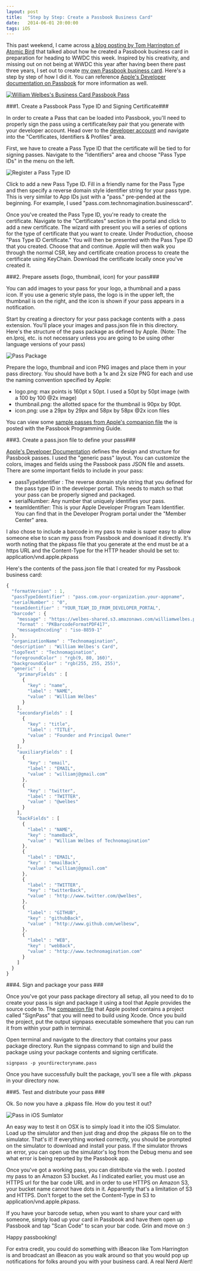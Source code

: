 ```yaml
---
layout: post
title:  "Step by Step: Create a Passbook Business Card"
date:   2014-06-01 20:00:00
tags: iOS
---
```


This past weekend, I came across [a blog posting by Tom Harrington of Atomic Bird](http://www.atomicbird.com/blog/passbook-ibeacon-business-card) that talked about how he created a Passbook business card in preparation for heading to WWDC this week.  Inspired by his creativity, and missing out on not being at WWDC this year after having been there past three years, I set out to create [my own Passbook business card](https://welbes-shared.s3.amazonaws.com/williamwelbes.pkpass).  Here's a step by step of how I did it.  You can reference [Apple's Developer documentation on Passbook](https://developer.apple.com/library/ios/documentation/userexperience/conceptual/PassKit_PG/Chapters/YourFirst.html#//apple_ref/doc/uid/TP40012195-CH2-SW1) for more information as well.

<a href="https://welbes-shared.s3.amazonaws.com/williamwelbes.pkpass"><img src="/img/pass.png" class="img-responsive center-block" alt="William Welbes's Business Card Passbook Pass"></a>

###1. Create a Passbook Pass Type ID and Signing Certificate###

In order to create a Pass that can be loaded into Passbook, you'll need to properly sign the pass using a certificate/key pair that you generate with your developer account.  Head over to the [developer account](http://developer.apple.com) and navigate into the "Certificates, Identifiers & Profiles" area.

First, we have to create a Pass Type ID that the certificate will be tied to for signing passes. Navigate to the "Identifiers" area and choose "Pass Type IDs" in the menu on the left.  

<img src="/img/pass-type-id.png" class="img-responsive center-block" alt="Register a Pass Type ID">

Click to add a new Pass Type ID.  Fill in a friendly name for the Pass Type and then specify a reverse domain style identifier string for your pass type.  This is very similar to App IDs just with a "pass." pre-pended at the beginning.  For example, I used "pass.com.technomagination.businesscard".

Once you've created the Pass Type ID, you're ready to create the certificate.  Navigate to the "Certificates" section in the portal and click to add a new certificate.  The wizard with present you will a series of options for the type of certificate that you want to create.  Under Production, choose "Pass Type ID Certificate."  You will then be presented with the Pass Type ID that you created.  Choose that and continue.  Apple will then walk you through the normal CSR, key and certificate creation process to create the certificate using KeyChain.  Download the certificate locally once you've created it.

###2. Prepare assets (logo, thumbnail, icon) for your pass###

You can add images to your pass for your logo, a thumbnail and a pass icon.  If you use a generic style pass, the logo is in the upper left, the thumbnail is on the right, and the icon is shown if your pass appears in a notification.  

Start by creating a directory for your pass package contents with a .pass extension.  You'll place your images and pass.json file in this directory.  Here's the structure of the pass package as defined by Apple. (Note: The en.lproj, etc. is not necessary unless you are going to be using other language versions of your pass) 

<img src="/img/pass-package.png" class="img-responsive center-block" alt="Pass Package">

Prepare the logo, thumbnail and icon PNG images and place them in your pass directory.  You should have both a 1x and 2x size PNG for each and use the naming convention specified by Apple:  

* logo.png: max points is 160pt x 50pt.  I used a 50pt by 50pt image (with a 100 by 100 @2x image)
* thumbnail.png: the allotted space for the thumbnail is 90px by 90pt.
* icon.png: use a 29px by 29px and 58px by 58px @2x icon files

You can view some [sample passes from Apple's companion file](https://developer.apple.com/library/ios/documentation/userexperience/conceptual/PassKit_PG/Passbook%20Companion%20Files.zip) the is posted with the Passbook Programming Guide.

###3. Create a pass.json file to define your pass###

[Apple's Developer Documentation](https://developer.apple.com/library/ios/documentation/userexperience/conceptual/PassKit_PG/Chapters/Creating.html#//apple_ref/doc/uid/TP40012195-CH4-SW1) defines the design and structure for Passbook passes. I used the "generic pass" layout.  You can customize the colors, images and fields using the Passbook pass JSON file and assets.  There are some important fields to include in your pass:

* passTypeIdentifier : The reverse domain style string that you defined for the pass type ID in the developer portal.  This needs to match so that your pass can be properly signed and packaged.
* serialNumber: Any number that uniquely identifies your pass.
* teamIdentifier: This is your Apple Developer Program Team Identifier.  You can find that in the Developer Program portal under the "Member Center" area.

I also chose to include a barcode in my pass to make is super easy to allow someone else to scan my pass from Passbook and download it directly.  It's worth noting that the pkpass file that you generate at the end must be at a https URL and the Content-Type for the HTTP header should be set to: application/vnd.apple.pkpass

Here's the contents of the pass.json file that I created for my Passbook business card:

```javascript
{
  "formatVersion" : 1,
  "passTypeIdentifier" : "pass.com.your-organization.your-appname",
  "serialNumber" : "0",
  "teamIdentifier" : "YOUR_TEAM_ID_FROM_DEVELOPER_PORTAL",
  "barcode" : {
    "message" : "https://welbes-shared.s3.amazonaws.com/williamwelbes.pkpass",
    "format" : "PKBarcodeFormatPDF417",
    "messageEncoding" : "iso-8859-1"
  },
  "organizationName" : "Technomagination",
  "description" : "William Welbes's Card",
  "logoText" : "Technomagination",
  "foregroundColor" : "rgb(9, 80, 160)",
  "backgroundColor" : "rgb(255, 255, 255)",
  "generic" : {
    "primaryFields" : [
      {
        "key" : "name",
        "label" : "NAME",
        "value" : "William Welbes"
      }
    ],
    "secondaryFields" : [
      {
        "key" : "title",
        "label" : "TITLE",
        "value" : "Founder and Principal Owner"
      }
    ],
    "auxiliaryFields" : [
      {
        "key" : "email",
        "label" : "EMAIL",
        "value" : "williamj@gmail.com"
      },
      {
        "key" : "twitter",
        "label" : "TWITTER",
        "value" : "@welbes"
      }
    ],
    "backFields" : [
      {
        "label" : "NAME",
        "key" : "nameBack",
        "value" : "William Welbes of Technomagination"
      },
      {
        "label" : "EMAIL",
        "key" : "emailBack",
        "value" : "williamj@gmail.com"
      },
      {
        "label" : "TWITTER",
        "key" : "twitterBack",
        "value" : "http://www.twitter.com/@welbes",
      },
      {
        "label" : "GITHUB",
        "key" : "githubBack",
        "value" : "http://www.github.com/welbesw",
      },
      {
        "label" : "WEB",
        "key" : "webBack",
        "value" : "http://www.technomagination.com"
      }
    ]
  }
}
```

###4. Sign and package your pass ###

Once you've got your pass package directory all setup, all you need to do to create your pass is sign and package it using a tool that Apple provides the source code to.  The [companion file](https://developer.apple.com/library/ios/documentation/userexperience/conceptual/PassKit_PG/Passbook%20Companion%20Files.zip) that Apple posted contains a project called "SignPass" that you will need to build using Xcode.  Once you build the project, put the output signpass executable somewhere that you can run it from within your path in terminal.

Open terminal and navigate to the directory that contains your pass package directory.  Run the signpass command to sign and build the package using your package contents and signing certificate.

```
signpass -p yourdirectoryname.pass
```

Once you have successfully built the package, you'll see a file with .pkpass in your directory now.

###5. Test and distribute your pass ###

Ok.  So now you have a .pkpass file.  How do you test it out?

<img src="/img/pass-in-simulator.png" class="img-responsive center-block" alt="Pass in iOS Sumlator">

An easy way to test it on OSX is to simply load it into the iOS Simulator.  Load up the simulator and then just drag and drop the .pkpass file on to the simulator.  That's it!  If everything worked correctly, you should be prompted on the simulator to download and install your pass.  If the simulator throws an error, you can open up the simulator's log from the Debug menu and see what error is being reported by the Passbook app.

Once you've got a working pass, you can distribute via the web.  I posted my pass to an Amazon S3 bucket.  As I indicated earlier, you must use an HTTPS url for the bar code URL and in order to use HTTPS on Amazon S3, your bucket name cannot have dots in it.  Apparently that's a limitation of S3 and HTTPS.  Don't forget to the set the Content-Type in S3 to application/vnd.apple.pkpass.

If you have your barcode setup, when you want to share your card with someone, simply load up your card in Passbook and have them open up Passbook and tap "Scan Code" to scan your bar code.  Grin and move on :)

Happy passbooking!

For extra credit, you could do something with iBeacon like Tom Harrington is and broadcast an iBeacon as you walk around so that you would pop up notifications for folks around you with your business card.  A real Nerd Alert!

